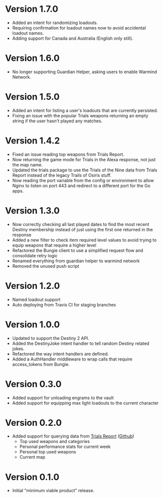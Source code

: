 Version 1.7.0
===============
- Added an intent for randomizing loadouts.
- Requiring confirmation for loadout names now to avoid accidental loadout names.
- Adding support for Canada and Australia (English only still).

Version 1.6.0
===============
- No longer supporting Guardian Helper, asking users to enable Warmind Network.

Version 1.5.0
===============
- Added an intent for listing a user's loadouts that are currently persisted.
- Fixing an issue with the popular Trials weapons returning an empty string if
    the user hasn't played any matches.

Version 1.4.2
===============
- Fixed an issue reading top weapons from Trials Report.
- Now returning the game mode for Trials in the Alexa response,
  not just the map name.
- Updated the trials package to use the Trials of the Nine data from
  Trials Report instead of the legacy Trails of Osiris stuff.
- Now reading the port variable from the config or environment to allow
    Nginx to listen on port 443 and redirect to a different port for the Go apps.

Version 1.3.0
===============
- Now correctly checking all last played dates to find the most recent Destiny membership
  instead of just using the first one returned in the response
- Added a new filter to check item required level values to avoid trying to equip weapons
  that require a higher level
- Refactored the Bungie client to use a simplified request flow and consolidate retry logic
- Renamed everything from guardian helper to warmind network
- Removed the unused push script

Version 1.2.0
===============
- Named loadout support
- Auto deploying from Travis CI for staging branches

Version 1.0.0
===============
- Updated to support the Destiny 2 API.
- Added the DestinyJoke intent handler to tell random Destiny related jokes.
- Refactored the way intent handlers are defined.
- Added a AuthHandler middleware to wrap calls that require access_tokens from Bungie.

Version 0.3.0
===============
- Added support for unloading engrams to the vault
- Added support for equipping max light loadouts to the current character

Version 0.2.0
===============
- Added support for querying data from [Trials Report](https://trials.report) ([Github](https://github.com/DestinyTrialsReport/DestinyTrialsReport))
  - Top used weapons and categories
  - Personal performance stats for current week
  - Personal top used weapons
  - Current map

Version 0.1.0
===============
- Initial "minimum viable product" release.

